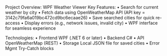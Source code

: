 Project Overview: WPF Weather Viewer
Key Features:
• Search for current weather by city 
•	Fetch data using OpenWeatherMap API (API key = 3142c79fa6a019bc472cd9bc6ecaae26)
•	Save searched cities for quick re-access
•	Display errors (e.g., network issues, invalid city)
•	WPF interface for seamless experience

Technologies:
•	Frontend	WPF (.NET 6 or later)
•	Backend	C#
•	API	OpenWeatherMap (REST)
•	Storage	Local JSON file for saved cities
•	Error Mgmt	Try-Catch blocks


